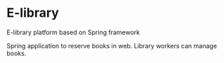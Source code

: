 # E-library
E-library platform based on Spring framework

Spring application to reserve books in web.
Library workers can manage books.
